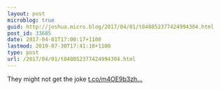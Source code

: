 ```yaml
---
layout: post
microblog: true
guid: http://joshua.micro.blog/2017/04/01/t848052377424994304.html
post_id: 33685
date: 2017-04-01T17:00:17+1100
lastmod: 2019-07-30T17:41:18+1100
type: post
url: /2017/04/01/t848052377424994304.html
---
```

They might not get the joke [t.co/m4OE9b3zh...](https://t.co/m4OE9b3zhc)
